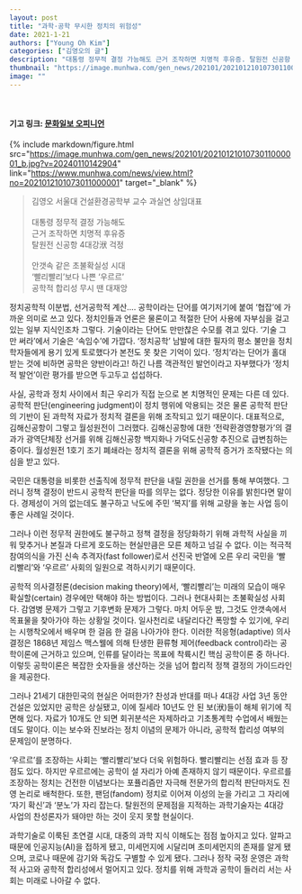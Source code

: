 ```yaml
---
layout: post
title: "과학·공학 무시한 정치의 위험성"
date: 2021-1-21
authors: ["Young Oh Kim"]
categories: ["김영오의 글"]
description: "대통령 정무적 결정 가능해도 근거 조작하면 치명적 후유증. 탈원전 신공항 4대강洑 걱정. 안갯속 같은 초불확실성 시대 ‘빨리빨리’보다 나쁜 ‘우르르’ 공학적 합리성 무시 땐 대재앙"
thumbnail: "https://image.munhwa.com/gen_news/202101/2021012101073011000001_b.jpg?v=20240110142904"
image: ""
---
```


<br>

#### 기고 링크: <a href="https://www.munhwa.com/news/view.html?no=2021012101073011000001" target="_blank">문화일보 오피니언</a>

{% include markdown/figure.html src="https://image.munhwa.com/gen_news/202101/2021012101073011000001_b.jpg?v=20240110142904" link="https://www.munhwa.com/news/view.html?no=2021012101073011000001" target="_blank" %}

> 김영오 서울대 건설환경공학부 교수 과실연 상임대표 <br/>
> <br/>
> 대통령 정무적 결정 가능해도 <br/>
> 근거 조작하면 치명적 후유증 <br/>
> 탈원전 신공항 4대강洑 걱정 <br/>
> <br/>
> 안갯속 같은 초불확실성 시대 <br/>
> ‘빨리빨리’보다 나쁜 ‘우르르’ <br/>
> 공학적 합리성 무시 땐 대재앙 <br/>

정치공학적 이분법, 선거공학적 계산…. 공학이라는 단어를 여기저기에 붙여 ‘협잡’에 가까운 의미로 쓰고 있다. 정치인들과 언론은 물론이고 적절한 단어 사용에 자부심을 걸고 있는 일부 지식인조차 그렇다. 기술이라는 단어도 만만찮은 수모를 겪고 있다. ‘기술 그만 써라’에서 기술은 ‘속임수’에 가깝다. ‘정치공학’ 남발에 대한 필자의 평소 불만을 정치학자들에게 용기 있게 토로했다가 본전도 못 찾은 기억이 있다. ‘정치’라는 단어가 홀대받는 것에 비하면 공학은 양반이라고! 하긴 나름 객관적인 발언이라고 자부했다가 ‘정치적 발언’이란 평가를 받으면 두고두고 섭섭하다.

사실, 공학과 정치 사이에서 최근 우리가 직접 눈으로 본 치명적인 문제는 다른 데 있다. 공학적 판단(engineering judgment)이 정치 행위에 악용되는 것은 물론 공학적 판단의 기반이 된 과학적 자료가 정치적 결론을 위해 조작되고 있기 때문이다. 대표적으로, 김해신공항이 그렇고 월성원전이 그러했다. 김해신공항에 대한 ‘전략환경영향평가’의 결과가 광역단체장 선거를 위해 김해신공항 백지화나 가덕도신공항 추진으로 급변침하는 중이다. 월성원전 1호기 조기 폐쇄라는 정치적 결론을 위해 공학적 증거가 조작됐다는 의심을 받고 있다.

국민은 대통령을 비롯한 선출직에 정무적 판단을 내릴 권한을 선거를 통해 부여했다. 그러니 정책 결정이 반드시 공학적 판단을 따를 의무는 없다. 정당한 이유를 밝힌다면 말이다. 경제성이 거의 없는데도 불구하고 낙도에 주민 ‘복지’를 위해 교량을 놓는 사업 등이 좋은 사례일 것이다.

그러나 이런 정무적 권한에도 불구하고 정책 결정을 정당화하기 위해 과학적 사실을 끼워 맞추거나 본질과 다르게 호도하는 현실만큼은 모른 체하고 넘길 수 없다. 이는 적극적 참여의식을 가진 신속 추격자(fast follower)로서 선진국 반열에 오른 우리 국민을 ‘빨리빨리’와 ‘우르르’ 사회의 일원으로 격하시키기 때문이다.

공학적 의사결정론(decision making theory)에서, ‘빨리빨리’는 미래의 모습이 매우 확실할(certain) 경우에만 택해야 하는 방법이다. 그러나 현대사회는 초불확실성 사회다. 감염병 문제가 그렇고 기후변화 문제가 그렇다. 마치 어두운 밤, 그것도 안갯속에서 목표물을 찾아가야 하는 상황일 것이다. 일사천리로 내달리다간 폭망할 수 있기에, 우리는 시행착오에서 배우며 한 걸음 한 걸음 나아가야 한다. 이러한 적응형(adaptive) 의사결정은 1868년 제임스 맥스웰에 의해 탄생한 환류형 제어(feedback control)라는 공학이론에 근거하고 있으며, 인류를 달이라는 목표에 착륙시킨 핵심 공학이론 중 하나다. 이렇듯 공학이론은 복잡한 숫자들을 생산하는 것을 넘어 합리적 정책 결정의 가이드라인을 제공한다.

그러나 21세기 대한민국의 현실은 어떠한가? 찬성과 반대를 떠나 4대강 사업 3년 동안 건설은 있었지만 공학은 상실됐고, 이에 질세라 10년도 안 된 보(洑)들이 해체 위기에 직면해 있다. 자료가 10개도 안 되면 회귀분석은 자제하라고 기초통계학 수업에서 배웠는데도 말이다. 이는 보수와 진보라는 정치 이념의 문제가 아니라, 공학적 합리성 여부의 문제임이 분명하다.

‘우르르’를 조장하는 사회는 ‘빨리빨리’보다 더욱 위험하다. 빨리빨리는 선점 효과 등 장점도 있다. 하지만 우르르에는 공학이 설 자리가 아예 존재하지 않기 때문이다. 우르르를 조장하는 정치는 건전한 이념보다는 포퓰리즘만 자극해 전문가의 합리적 판단마저도 진영 논리로 배척한다. 또한, 팬덤(fandom) 정치로 이어져 이성의 눈을 가리고 그 자리에 ‘자기 확신’과 ‘분노’가 자리 잡는다. 탈원전의 문제점을 지적하는 과학기술자는 4대강 사업의 찬성론자가 돼야만 하는 것이 웃지 못할 현실이다.

과학기술로 이룩된 초연결 시대, 대중의 과학 지식 이해도는 점점 높아지고 있다. 알파고 때문에 인공지능(AI)을 접하게 됐고, 미세먼지에 시달리며 초미세먼지의 존재를 알게 됐으며, 코로나 때문에 감기와 독감도 구별할 수 있게 됐다. 그러나 정작 국정 운영은 과학적 사고와 공학적 합리성에서 멀어지고 있다. 정치를 위해 과학과 공학이 들러리 서는 사회는 미래로 나아갈 수 없다.

<br>
